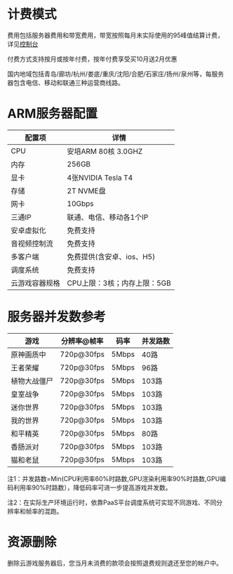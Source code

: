 # 计费模式
费用包括服务器费用和带宽费用，带宽按照每月末实际使用的95峰值结算计费，详见[控制台](https://console.ucloud.cn/ugame/server)

付费方式支持按月或按年付费，按年付费享受买10月送2月优惠

国内地域包括青岛/廊坊/杭州/娄底/重庆/沈阳/合肥/石家庄/扬州/泉州等，每服务器包含电信、移动和联通三种运营商线路。

# ARM服务器配置
|配置项        |详情           |
|-------------|----------------|
|CPU        |安培ARM 80核 3.0GHZ         |
|内存       |256GB                       |
|显卡       |4张NVIDIA Tesla T4          |
|存储       |2T NVME盘                   |
|网卡       |10Gbps                      |
|三通IP     |联通、电信、移动各1个IP      |
|安卓虚拟化   |免费支持                   |
|音视频控制流 |免费支持                   |
|多客户端     |免费提供(含安卓、ios、H5)   |
|调度系统  | 免费支持                     |
|云游戏容器规格  |CPU上限：3核；内存上限：5GB|

# 服务器并发数参考

|游戏       |分辨率@帧率    | 码率  | 并发路数|
|----------|-------------|--------|-------|
|原神画质中 	| 720p@30fps  |  5Mbps  | 40路 |
|王者荣耀	   | 720p@30fps |  5Mbps  |  96路 |
|植物大战僵尸	| 720p@30fps |  5Mbps  | 103路 |
|皇室战争	 | 720p@30fps   |   5Mbps | 103路 |
|迷你世界	 |  720p@30fps  |   5Mbps | 103路 |  
|我的世界	 |  720p@30fps  |   5Mbps | 103路 |
|和平精英  |  720p@30fps  |   5Mbps | 80路  |
|香肠派对	 | 720p@30fps   |   5Mbps | 103路 | 
|猫和老鼠	 | 720p@30fps   |   5Mbps | 103路 |  

注1：并发路数=Min(CPU利用率60%时路数,GPU渲染利用率90%时路数,GPU编码利用率90%时路数），降低码率可进一步提高游戏并发数。 

注2：在实际生产环境运行时，依靠PaaS平台调度系统可实现不同游戏、不同分辨率和帧率的混跑。

# 资源删除
删除云游戏服务器后，您当月未消费的款项会按照退费规则退还至您的帐户中。
